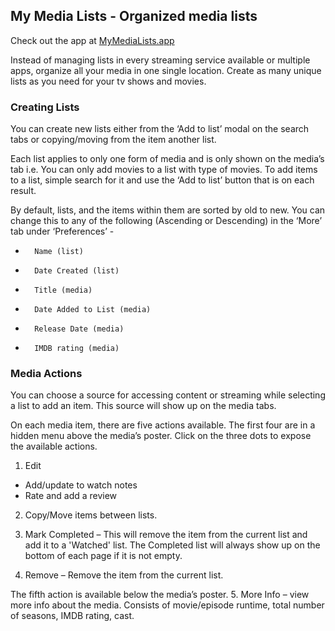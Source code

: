 ## My Media Lists - Organized media lists

Check out the app at [MyMediaLists.app](https://www.allmylists.app/)

Instead of managing lists in every streaming service available or multiple apps, organize all your media in one single location. Create as many unique lists as you need for your tv shows and movies.

### Creating Lists

You can create new lists either from the ‘Add to list’ modal on the search tabs or copying/moving from the item another list.

Each list applies to only one form of media and is only shown on the media’s tab i.e. You can only add movies to a list with type of movies. To add items to a list, simple search for it and use the ‘Add to list’ button that is on each result.

By default, lists, and the items within them are sorted by old to new. You can change this to any of the following (Ascending or Descending) in the ‘More’ tab under ‘Preferences’ -

-       Name (list)
-       Date Created (list)
-       Title (media)
-       Date Added to List (media)
-       Release Date (media)
-       IMDB rating (media)

### Media Actions

You can choose a source for accessing content or streaming while selecting a list to add an item. This source will show up on the media tabs.

On each media item, there are five actions available. The first four are in a hidden menu above the media’s poster. Click on the three dots to expose the available actions.

1. Edit
-  Add/update to watch notes
-  Rate and add a review

2. Copy/Move items between lists.
3. Mark Completed – This will remove the item from the current list and add it to a 'Watched' list. The Completed list will always show up on the bottom of each page if it is not empty.

4. Remove – Remove the item from the current list.

The fifth action is available below the media’s poster. 5. More Info – view more info about the media. Consists of movie/episode runtime, total number of seasons, IMDB rating, cast.

